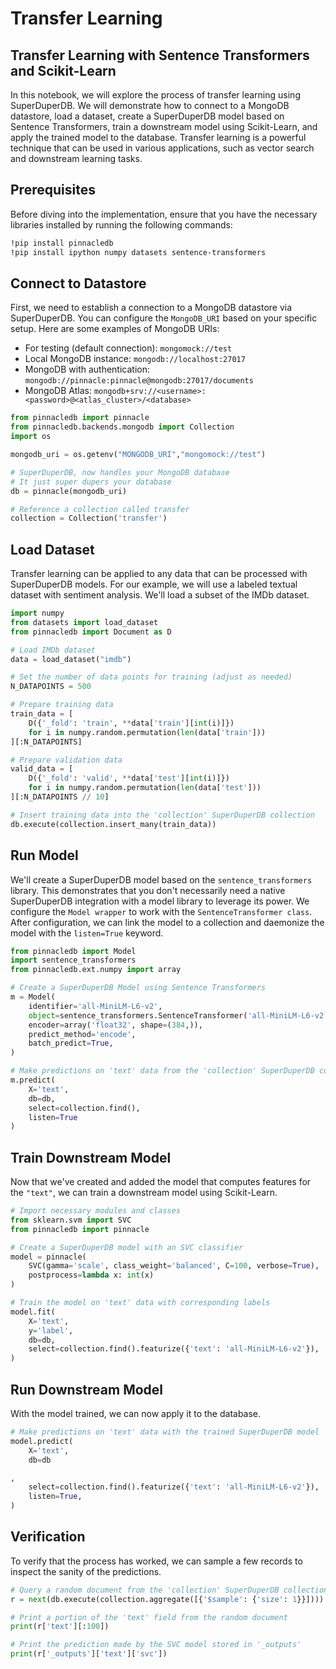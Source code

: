 # Transfer Learning

## Transfer Learning with Sentence Transformers and Scikit-Learn

In this notebook, we will explore the process of transfer learning using SuperDuperDB. We will demonstrate how to connect to a MongoDB datastore, load a dataset, create a SuperDuperDB model based on Sentence Transformers, train a downstream model using Scikit-Learn, and apply the trained model to the database. Transfer learning is a powerful technique that can be used in various applications, such as vector search and downstream learning tasks.

## Prerequisites

Before diving into the implementation, ensure that you have the necessary libraries installed by running the following commands:

```bash
!pip install pinnacledb
!pip install ipython numpy datasets sentence-transformers
```

## Connect to Datastore

First, we need to establish a connection to a MongoDB datastore via SuperDuperDB. You can configure the `MongoDB_URI` based on your specific setup. 
Here are some examples of MongoDB URIs:

- For testing (default connection): `mongomock://test`
- Local MongoDB instance: `mongodb://localhost:27017`
- MongoDB with authentication: `mongodb://pinnacle:pinnacle@mongodb:27017/documents`
- MongoDB Atlas: `mongodb+srv://<username>:<password>@<atlas_cluster>/<database>`

```python
from pinnacledb import pinnacle
from pinnacledb.backends.mongodb import Collection
import os

mongodb_uri = os.getenv("MONGODB_URI","mongomock://test")

# SuperDuperDB, now handles your MongoDB database
# It just super dupers your database 
db = pinnacle(mongodb_uri)

# Reference a collection called transfer
collection = Collection('transfer')
```

## Load Dataset

Transfer learning can be applied to any data that can be processed with SuperDuperDB models.
For our example, we will use a labeled textual dataset with sentiment analysis.  We'll load a subset of the IMDb dataset.

```python
import numpy
from datasets import load_dataset
from pinnacledb import Document as D

# Load IMDb dataset
data = load_dataset("imdb")

# Set the number of data points for training (adjust as needed)
N_DATAPOINTS = 500

# Prepare training data
train_data = [
    D({'_fold': 'train', **data['train'][int(i)]}) 
    for i in numpy.random.permutation(len(data['train']))
][:N_DATAPOINTS]

# Prepare validation data
valid_data = [
    D({'_fold': 'valid', **data['test'][int(i)]}) 
    for i in numpy.random.permutation(len(data['test']))
][:N_DATAPOINTS // 10]

# Insert training data into the 'collection' SuperDuperDB collection
db.execute(collection.insert_many(train_data))
```

## Run Model

We'll create a SuperDuperDB model based on the `sentence_transformers` library. This demonstrates that you don't necessarily need a native SuperDuperDB integration with a model library to leverage its power. We configure the `Model wrapper` to work with the `SentenceTransformer class`. After configuration, we can link the model to a collection and daemonize the model with the `listen=True` keyword.

```python
from pinnacledb import Model
import sentence_transformers
from pinnacledb.ext.numpy import array

# Create a SuperDuperDB Model using Sentence Transformers
m = Model(
    identifier='all-MiniLM-L6-v2',
    object=sentence_transformers.SentenceTransformer('all-MiniLM-L6-v2'),
    encoder=array('float32', shape=(384,)),
    predict_method='encode',
    batch_predict=True,
)

# Make predictions on 'text' data from the 'collection' SuperDuperDB collection
m.predict(
    X='text',
    db=db,
    select=collection.find(),
    listen=True
)
```

## Train Downstream Model

Now that we've created and added the model that computes features for the `"text"`, we can train a downstream model using Scikit-Learn.

```python
# Import necessary modules and classes
from sklearn.svm import SVC
from pinnacledb import pinnacle

# Create a SuperDuperDB model with an SVC classifier
model = pinnacle(
    SVC(gamma='scale', class_weight='balanced', C=100, verbose=True),
    postprocess=lambda x: int(x)
)

# Train the model on 'text' data with corresponding labels
model.fit(
    X='text',
    y='label',
    db=db,
    select=collection.find().featurize({'text': 'all-MiniLM-L6-v2'}),
)
```

## Run Downstream Model

With the model trained, we can now apply it to the database.

```python
# Make predictions on 'text' data with the trained SuperDuperDB model
model.predict(
    X='text',
    db=db

,
    select=collection.find().featurize({'text': 'all-MiniLM-L6-v2'}),
    listen=True,
)
```

## Verification

To verify that the process has worked, we can sample a few records to inspect the sanity of the predictions.

```python
# Query a random document from the 'collection' SuperDuperDB collection
r = next(db.execute(collection.aggregate([{'$sample': {'size': 1}}])))

# Print a portion of the 'text' field from the random document
print(r['text'][:100])

# Print the prediction made by the SVC model stored in '_outputs'
print(r['_outputs']['text']['svc'])
```
